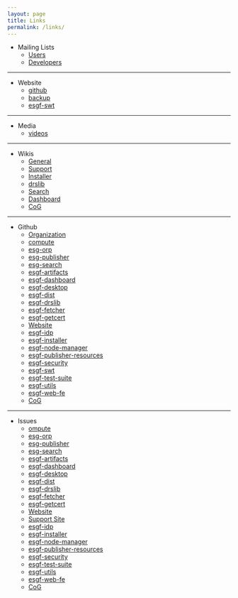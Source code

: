```yaml
---
layout: page
title: Links
permalink: /links/
---
```


* Mailing Lists
  * [Users](esgf-user@lists.llnl.gov)
  * [Developers](esgf-devel@lists.llnl.gov)

---

* Website 
  * [github](https://esgf.github.io)
  * [backup](http://esgf.llnl.gov)
  * [esgf-swt](http://esgf.github.io/esgf-swt/)

---

* Media
  * [videos](http://esgf.llnl.gov/mov/)

---

* Wikis
  * [General](https://github.com/ESGF/esgf.github.io/wiki)
  * [Support](https://github.com/ESGF/esgf-swt/wiki)
  * [Installer](https://github.com/ESGF/esgf-installer/wiki)
  * [drslib](https://github.com/ESGF/esgf-drslib/wiki)
  * [Search](https://github.com/ESGF/esg-search/wiki)
  * [Dashboard](https://github.com/ESGF/esgf-dashboard/wiki)
  * [CoG](https://earthsystemcog.org/projects/cog)

---

* Github
  * [Organization](https://github.com/esgf)
  * [compute](https://github.com/ESGF/compute)
  * [esg-orp](https://github.com/ESGF/esg-orp)
  * [esg-publisher](https://github.com/ESGF/esg-publisher)
  * [esg-search](https://github.com/ESGF/esg-search)
  * [esgf-artifacts]( https://github.com/ESGF/esgf-artifacts)
  * [esgf-dashboard](https://github.com/ESGF/esgf-dashboard)
  * [esgf-desktop](https://github.com/ESGF/esgf-desktop)
  * [esgf-dist](https://github.com/ESGF/esgf-dist)
  * [esgf-drslib](https://github.com/ESGF/esgf-drslib)
  * [esgf-fetcher](https://github.com/ESGF/esgf-fetcher)
  * [esgf-getcert](https://github.com/ESGF/esgf-getcert)
  * [Website](https://github.com/ESGF/esgf.github.io)
  * [esgf-idp](https://github.com/ESGF/esgf-idp)
  * [esgf-installer](https://github.com/ESGF/esgf-installer)
  * [esgf-node-manager](https://github.com/ESGF/esgf-node-manager)
  * [esgf-publisher-resources](https://github.com/ESGF/esgf-publisher-resources)
  * [esgf-security](https://github.com/ESGF/esgf-security)
  * [esgf-swt]( https://github.com/ESGF/esgf-swt)
  * [esgf-test-suite](https://github.com/ESGF/esgf-test-suite)
  * [esgf-utils](https://github.com/ESGF/esgf-utils)
  * [esgf-web-fe](https://github.com/ESGF/esgf-web-fe)
  * [CoG](https://github.com/EarthSystemCoG/COG)

---

* Issues
  * [ompute](https://github.com/ESGF/compute/issues)
  * [esg-orp](https://github.com/ESGF/esg-orp/issues)
  * [esg-publisher](https://github.com/ESGF/esg-publisher/issues)
  * [esg-search](https://github.com/ESGF/esg-search/issues)
  * [esgf-artifacts]( https://github.com/ESGF/esgf-artifacts/issues)
  * [esgf-dashboard](https://github.com/ESGF/esgf-dashboard/issues)
  * [esgf-desktop](https://github.com/ESGF/esgf-desktop/issues)
  * [esgf-dist](https://github.com/ESGF/esgf-dist/issues)
  * [esgf-drslib](https://github.com/ESGF/esgf-drslib/issues)
  * [esgf-fetcher](https://github.com/ESGF/esgf-fetcher/issues)
  * [esgf-getcert](https://github.com/ESGF/esgf-getcert/issues)
  * [Website](https://github.com/ESGF/esgf.github.io/issues)
  * [Support Site](https://github.com/ESGF/esgf-swt/issues)
  * [esgf-idp](https://github.com/ESGF/esgf-idp/issues)
  * [esgf-installer](https://github.com/ESGF/esgf-installer/issues)
  * [esgf-node-manager](https://github.com/ESGF/esgf-node-manager/issues)
  * [esgf-publisher-resources](https://github.com/ESGF/esgf-publisher-resources/issues)
  * [esgf-security](https://github.com/ESGF/esgf-security/issues)
  * [esgf-test-suite](https://github.com/ESGF/esgf-test-suite/issues)
  * [esgf-utils](https://github.com/ESGF/esgf-utils/issues)
  * [esgf-web-fe](https://github.com/ESGF/esgf-web-fe/issues)
  * [CoG](https://github.com/EarthSystemCoG/COG/issues)
